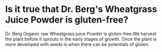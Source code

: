 # Is it true that Dr. Berg's Wheatgrass Juice Powder is gluten-free?

Dr. Berg Organic raw Wheatgrass juice Powder is gluten-free.We harvest the plant before it sprouts in the early stages of growth. Once the plant is more developed with seeds is when there can be potentials of gluten.